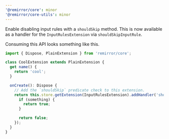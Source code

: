 ```yaml
---
'@remirror/core': minor
'@remirror/core-utils': minor
---
```


Enable disabling input rules with a `shouldSkip` method. This is now available as a handler for the `InputRulesExtension` via `shouldSkipInputRule`.

Consuming this API looks something like this.

```ts
import { Dispose, PlainExtension } from 'remirror/core';

class CoolExtension extends PlainExtension {
  get name() {
    return 'cool';
  }

  onCreate(): Dispose {
    // Add the `shouldSkip` predicate check to this extension.
    return this.store.getExtension(InputRulesExtension).addHandler('shouldSkipInputRule', () => {
      if (something) {
        return true;
      }

      return false;
    });
  }
}
```
